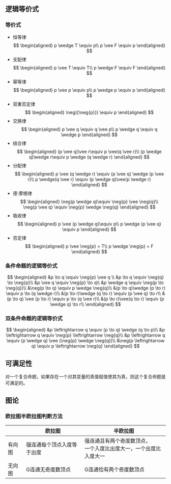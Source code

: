 ## 逻辑等价式
### 等价式
- 恒等律
$$
\begin{aligned}
p \wedge T \equiv p\\
p \vee F \equiv p
\end{aligned}
$$
- 支配律
$$
\begin{aligned}
p \vee T \equiv T\\
p \wedge F \equiv F
\end{aligned}
$$
- 幂等律
$$
\begin{aligned}
p \vee p \equiv p\\
p \wedge p \equiv p
\end{aligned}
$$
- 双重否定律
$$
\begin{aligned}
\neg({\neg{p}}) \equiv p
\end{aligned}
$$
- 交换律
$$
\begin{aligned}
p \vee q \equiv q \vee p\\
p \wedge q \equiv q \wedge p
\end{aligned}
$$
- 结合律
$$
\begin{aligned}
(p \vee q)\vee r\equiv p \vee(q \vee r)\\
(p \wedge q)\wedge r\equiv p \wedge (q \wedge r)
\end{aligned}
$$
- 分配律
$$
\begin{aligned}
p \vee (q \wedge r) \equiv (p \vee q) \wedge (p \vee r)\\
p \wedge(q \vee r) \equiv (p    \wedge q)\vee(p \wedge r)
\end{aligned}
$$
- 德·摩根律
$$
\begin{aligned}
\neg(p \wedge q)\equiv \neg{p} \vee \neg{q}\\
\neg(p \vee q) \equiv \neg{p} \wedge \neg{q}
\end{aligned}
$$
- 吸收律
$$
\begin{aligned}
p \vee (p \wedge q)\equiv p\\
p \wedge (p \vee q) \equiv p
\end{aligned}
$$
- 否定律
$$
\begin{aligned}
p \vee \neg{p} = T\\
p \wedge \neg{p} = F 
\end{aligned}
$$

### 条件命题的逻辑等价式
$$
\begin{aligned}
&p \to q \equiv \neg{p} \vee q \\
&p \to q \equiv \neg{q} \to \neg{p}\\
&p \vee q \equiv \neg{p} \to q\\
&p \wedge q \equiv \neg(p \to \neg{q})\\
&\neg(p \to q) \equiv p \wedge \neg{q}\\
&(p \to q)\wedge (p \to r) \equiv p \to (q \wedge r)\\
&(p \to r)\wedge (q \to r) \equiv (p \vee q) \to r\\
&(p \to q) \vee (p \to r) \equiv p \to (q \vee r)\\
&(p \to r)\vee(q \to r) \equiv (p \wedge q) \to r\\
\end{aligned}
$$
### 双条件命题的逻辑等价式
$$
\begin{aligned}
&p \leftrightarrow q \equiv (p \to q) \wedge (q \to p)\\
&p \leftrightarrow q \equiv \neg{p} \leftrightarrow \neg{q}\\
&p \leftrightarrow q \equiv (p \wedge q) \vee (\neg{p} \wedge \neg{q})\\
&\neg(p \leftrightarrow q) \equiv p \leftrightarrow \neg{q}
\end{aligned}
$$


## 可满足性
对一个复合命题，如果存在一个对其变量的真值赋值使其为真，则这个复合命题是可满足的。
## 图论
### 欧拉图半欧拉图判断方法


|  | 欧拉图 | 半欧拉图 |
| ---- | ---- | ---- |
| 有向图 | 强连通每个顶点入度等于出度 | 强连通且有两个奇度数顶点，<br>一个入度比出度大一，一个出度比入度大一 |
| 无向图 | G连通无奇度数顶点 | G连通恰有两个奇度数顶点 |


